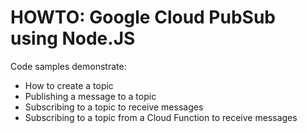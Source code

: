 
# HOWTO: Google Cloud PubSub using Node.JS

Code samples demonstrate:
- How to create a topic
- Publishing a message to a topic
- Subscribing to a topic to receive messages
- Subscribing to a topic from a Cloud Function to receive messages

